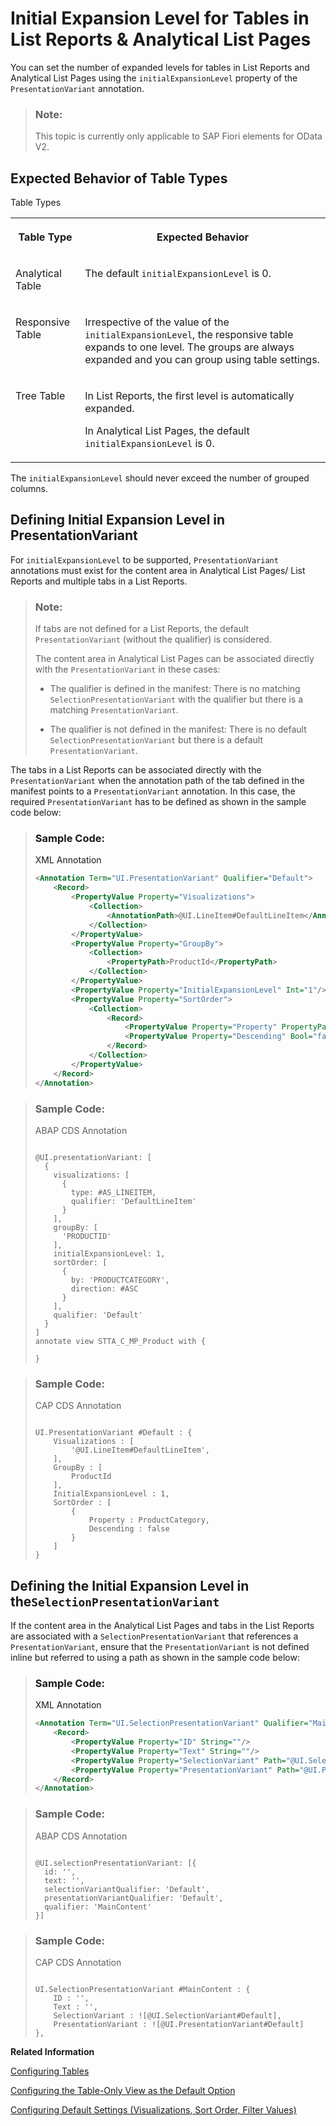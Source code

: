 <!-- loiobc05d353d2c44854b1ea228b99e922a2 -->

# Initial Expansion Level for Tables in List Reports & Analytical List Pages

You can set the number of expanded levels for tables in List Reports and Analytical List Pages using the `initialExpansionLevel` property of the `PresentationVariant` annotation.

> ### Note:  
> This topic is currently only applicable to SAP Fiori elements for OData V2.



<a name="loiobc05d353d2c44854b1ea228b99e922a2__section_gpy_d5f_lkb"/>

## Expected Behavior of Table Types

<a name="loiobc05d353d2c44854b1ea228b99e922a2__table_w52_35f_lkb"/>Table Types


<table>
<tr>
<th valign="top">

Table Type



</th>
<th valign="top">

Expected Behavior



</th>
</tr>
<tr>
<td valign="top">

Analytical Table



</td>
<td valign="top">

The default `initialExpansionLevel` is 0.



</td>
</tr>
<tr>
<td valign="top">

Responsive Table



</td>
<td valign="top">

Irrespective of the value of the `initialExpansionLevel`, the responsive table expands to one level. The groups are always expanded and you can group using table settings.



</td>
</tr>
<tr>
<td valign="top">

Tree Table



</td>
<td valign="top">

In List Reports, the first level is automatically expanded.

In Analytical List Pages, the default `initialExpansionLevel` is 0.



</td>
</tr>
</table>

The `initialExpansionLevel` should never exceed the number of grouped columns.



<a name="loiobc05d353d2c44854b1ea228b99e922a2__section_h1l_x5f_lkb"/>

## Defining Initial Expansion Level in PresentationVariant

For `initialExpansionLevel` to be supported, `PresentationVariant` annotations must exist for the content area in Analytical List Pages/ List Reports and multiple tabs in a List Reports.

> ### Note:  
> If tabs are not defined for a List Reports, the default `PresentationVariant` \(without the qualifier\) is considered.
> 
> The content area in Analytical List Pages can be associated directly with the `PresentationVariant` in these cases:
> 
> -   The qualifier is defined in the manifest: There is no matching `SelectionPresentationVariant` with the qualifier but there is a matching `PresentationVariant`.
> 
> -   The qualifier is not defined in the manifest: There is no default `SelectionPresentationVariant` but there is a default `PresentationVariant`.

The tabs in a List Reports can be associated directly with the `PresentationVariant` when the annotation path of the tab defined in the manifest points to a `PresentationVariant` annotation. In this case, the required `PresentationVariant` has to be defined as shown in the sample code below:

> ### Sample Code:  
> XML Annotation
> 
> ```xml
> <Annotation Term="UI.PresentationVariant" Qualifier="Default">
>     <Record>
>         <PropertyValue Property="Visualizations">
>             <Collection>
>                 <AnnotationPath>@UI.LineItem#DefaultLineItem</AnnotationPath>
>             </Collection>
>         </PropertyValue>
>         <PropertyValue Property="GroupBy">
>             <Collection>
>                 <PropertyPath>ProductId</PropertyPath>
>             </Collection>
>         </PropertyValue>
>         <PropertyValue Property="InitialExpansionLevel" Int="1"/>
>         <PropertyValue Property="SortOrder">
>             <Collection>
>                 <Record>
>                     <PropertyValue Property="Property" PropertyPath="ProductCategory" />
>                     <PropertyValue Property="Descending" Bool="false" />
>                 </Record>
>             </Collection>
>         </PropertyValue>
>     </Record>
> </Annotation>
> 
> ```

> ### Sample Code:  
> ABAP CDS Annotation
> 
> ```
> 
> @UI.presentationVariant: [
>   {
>     visualizations: [
>       {
>         type: #AS_LINEITEM,
>         qualifier: 'DefaultLineItem'
>       }
>     ],
>     groupBy: [
>       'PRODUCTID'
>     ],
>     initialExpansionLevel: 1,
>     sortOrder: [
>       {
>         by: 'PRODUCTCATEGORY',
>         direction: #ASC
>       }
>     ],
>     qualifier: 'Default'
>   }
> ]
> annotate view STTA_C_MP_Product with {
> 
> }
> 
> ```

> ### Sample Code:  
> CAP CDS Annotation
> 
> ```
> 
> UI.PresentationVariant #Default : {
>     Visualizations : [
>         '@UI.LineItem#DefaultLineItem',
>     ],
>     GroupBy : [
>         ProductId
>     ],
>     InitialExpansionLevel : 1,
>     SortOrder : [
>         {
>             Property : ProductCategory,
>             Descending : false
>         }
>     ]
> }
> ```



<a name="loiobc05d353d2c44854b1ea228b99e922a2__section_drg_nvf_lkb"/>

## Defining the Initial Expansion Level in the`SelectionPresentationVariant` 

If the content area in the Analytical List Pages and tabs in the List Reports are associated with a `SelectionPresentationVariant` that references a `PresentationVariant`, ensure that the `PresentationVariant` is not defined inline but referred to using a path as shown in the sample code below:

> ### Sample Code:  
> XML Annotation
> 
> ```xml
> <Annotation Term="UI.SelectionPresentationVariant" Qualifier="MainContent">
>     <Record>
>         <PropertyValue Property="ID" String=""/>
>         <PropertyValue Property="Text" String=""/>
>         <PropertyValue Property="SelectionVariant" Path="@UI.SelectionVariant#Default"/>
>         <PropertyValue Property="PresentationVariant" Path="@UI.PresentationVariant#Default"/>
>     </Record>
> </Annotation>
> 
> ```

> ### Sample Code:  
> ABAP CDS Annotation
> 
> ```
> 
> @UI.selectionPresentationVariant: [{
>   id: '',
>   text: '',
>   selectionVariantQualifier: 'Default',
>   presentationVariantQualifier: 'Default',
>   qualifier: 'MainContent'
> }]
> ```

> ### Sample Code:  
> CAP CDS Annotation
> 
> ```
> 
> UI.SelectionPresentationVariant #MainContent : {
>     ID : '',
>     Text : '',
>     SelectionVariant : ![@UI.SelectionVariant#Default],
>     PresentationVariant : ![@UI.PresentationVariant#Default]
> },
> 
> ```

**Related Information**  


[Configuring Tables](configuring-tables-f4eb70f.md "You can use the annotations and entries in the manifest.json to control various aspects of tables.")

[Configuring the Table-Only View as the Default Option](configuring-the-table-only-view-as-the-default-option-d074e26.md "In this mode, the data is displayed in the table format.")

[Configuring Default Settings \(Visualizations, Sort Order, Filter Values\)](configuring-default-settings-visualizations-sort-order-filter-values-49a6ba5.md "SAP Fiori elements allows you to specify a UI.SelectionPresentationVariant.")

